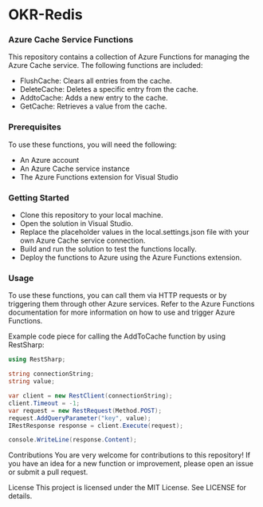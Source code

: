 # OKR-Redis

### Azure Cache Service Functions
This repository contains a collection of Azure Functions for managing the Azure Cache service. The following functions are included:

- FlushCache: Clears all entries from the cache.
- DeleteCache: Deletes a specific entry from the cache.
- AddtoCache: Adds a new entry to the cache.
- GetCache: Retrieves a value from the cache.

### Prerequisites
To use these functions, you will need the following:

- An Azure account
- An Azure Cache service instance
- The Azure Functions extension for Visual Studio

### Getting Started
- Clone this repository to your local machine.
- Open the solution in Visual Studio.
- Replace the placeholder values in the local.settings.json file with your own Azure Cache service connection.
- Build and run the solution to test the functions locally.
- Deploy the functions to Azure using the Azure Functions extension.

### Usage
To use these functions, you can call them via HTTP requests or by triggering them through other Azure services. Refer to the Azure Functions documentation for more information on how to use and trigger Azure Functions.

Example code piece for calling the AddToCache function by using RestSharp:

```csharp
using RestSharp;

string connectionString;
string value;

var client = new RestClient(connectionString);
client.Timeout = -1;
var request = new RestRequest(Method.POST);
request.AddQueryParameter("key", value);
IRestResponse response = client.Execute(request);

console.WriteLine(response.Content);
```

Contributions
You are very welcome for contributions to this repository! If you have an idea for a new function or improvement, please open an issue or submit a pull request.

License
This project is licensed under the MIT License. See LICENSE for details.
